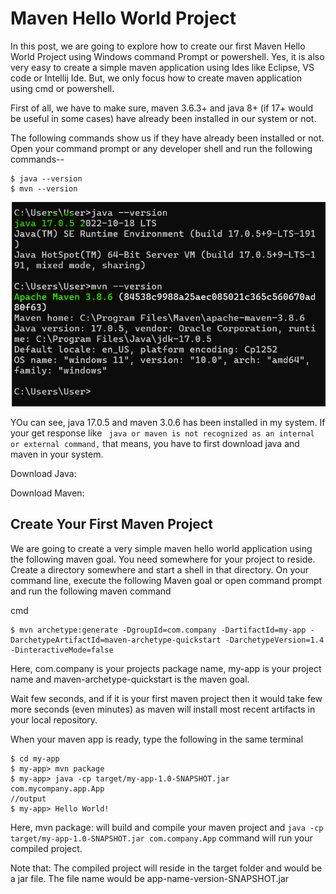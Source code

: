 # Maven Hello World Project

In this post, we are going to explore how to create our first Maven Hello World Project using Windows command Prompt or powershell. Yes, it is also very easy to create a simple maven application using Ides like Eclipse, VS code or Intellij Ide. But, we only focus how to create maven application using cmd or powershell.

First of all, we have to make sure, maven 3.6.3+ and java 8+ (if 17+ would be useful in some cases) have already been installed in our system or not.

The following commands show us if they have already been installed or not. Open your command prompt or any developer shell and run the following commands--

```
$ java --version
$ mvn --version
```

![alt text](image1.png)

YOu can see, java 17.0.5 and maven 3.0.6 has been installed in my system. If your get response like ``` java or maven is not recognized as an internal or external command,``` that means, you have to first download java and maven in your system.

Download Java:

Download Maven:

## Create Your First Maven Project

We are going to create a very simple maven hello world application using the following maven goal. You need somewhere for your project to reside. Create a directory somewhere and start a shell in that directory. On your command line, execute the following Maven goal or open command prompt and run the following maven command 

cmd

```
$ mvn archetype:generate -DgroupId=com.company -DartifactId=my-app -DarchetypeArtifactId=maven-archetype-quickstart -DarchetypeVersion=1.4 -DinteractiveMode=false
```

Here, com.company is your projects package name, my-app is your project name and maven-archetype-quickstart is the maven goal.

Wait few seconds, and if it is your first maven project then it would take few more seconds (even minutes) as maven will install most recent artifacts in your local repository.

When your maven app is ready, type the following in the same terminal

```
$ cd my-app
$ my-app> mvn package 
$ my-app> java -cp target/my-app-1.0-SNAPSHOT.jar com.mycompany.app.App
//output
$ my-app> Hello World!
```

Here, mvn package: will build and compile your maven project and ```java -cp target/my-app-1.0-SNAPSHOT.jar com.company.App``` command will run your compiled project.

Note that: The compiled project will reside in the target folder and would be a jar file. The file name would be app-name-version-SNAPSHOT.jar

